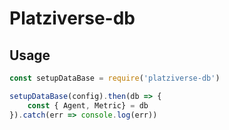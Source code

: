 # Platziverse-db

## Usage

``` js
const setupDataBase = require('platziverse-db')

setupDataBase(config).then(db => {
    const { Agent, Metric} = db
}).catch(err => console.log(err))
```